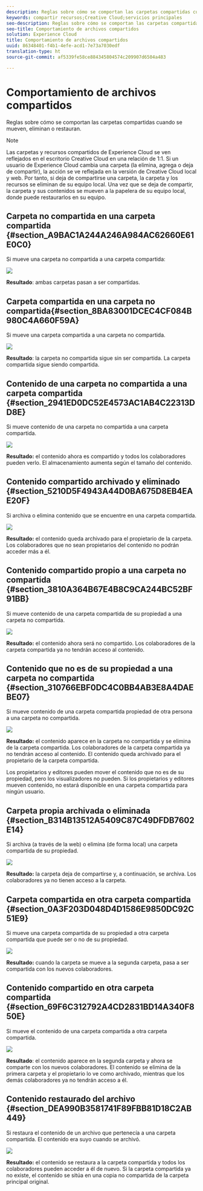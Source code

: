 ```yaml
---
description: Reglas sobre cómo se comportan las carpetas compartidas cuando se mueven, eliminan o restauran.
keywords: compartir recursos;Creative Cloud;servicios principales
seo-description: Reglas sobre cómo se comportan las carpetas compartidas cuando se mueven, eliminan o restauran.
seo-title: Comportamiento de archivos compartidos
solution: Experience Cloud
title: Comportamiento de archivos compartidos
uuid: 86348401-f4b1-4efe-acd1-7e73a7030edf
translation-type: ht
source-git-commit: af5339fe58ce884345804574c209907d6504a483

---
```



# Comportamiento de archivos compartidos

Reglas sobre cómo se comportan las carpetas compartidas cuando se mueven, eliminan o restauran.

>[!NOTE]
>
>Las carpetas y recursos compartidos de Experience Cloud se ven reflejados en el escritorio Creative Cloud en una relación de 1:1. Si un usuario de Experience Cloud cambia una carpeta (la elimina, agrega o deja de compartir), la acción se ve reflejada en la versión de Creative Cloud local y web. Por tanto, si deja de compartirse una carpeta, la carpeta y los recursos se eliminan de su equipo local. Una vez que se deja de compartir, la carpeta y sus contenidos se mueven a la papelera de su equipo local, donde puede restaurarlos en su equipo.

## Carpeta no compartida en una carpeta compartida {#section_A9BAC1A244A246A984AC62660E61E0C0}

Si mueve una carpeta no compartida a una carpeta compartida:

![](assets/01_assets_move.png)

**Resultado**: ambas carpetas pasan a ser compartidas.

## Carpeta compartida en una carpeta no compartida{#section_8BA83001DCEC4CF084B980C4A660F59A}

Si mueve una carpeta compartida a una carpeta no compartida.

![](assets/02_assets_move.png)

**Resultado**: la carpeta no compartida sigue sin ser compartida. La carpeta compartida sigue siendo compartida.

## Contenido de una carpeta no compartida a una carpeta compartida {#section_2941ED0DC52E4573AC1AB4C22313DD8E}

Si mueve contenido de una carpeta no compartida a una carpeta compartida.

![](assets/03_assets_move.png)

**Resultado:** el contenido ahora es compartido y todos los colaboradores pueden verlo. El almacenamiento aumenta según el tamaño del contenido.

## Contenido compartido archivado y eliminado {#section_5210D5F4943A44D0BA675D8EB4EAE20F}

Si archiva o elimina contenido que se encuentre en una carpeta compartida.

![](assets/04_assets_move.png)

**Resultado:** el contenido queda archivado para el propietario de la carpeta. Los colaboradores que no sean propietarios del contenido no podrán acceder más a él.

## Contenido compartido propio a una carpeta no compartida {#section_3810A364B67E4B8C9CA244BC52BF91BB}

Si mueve contenido de una carpeta compartida de su propiedad a una carpeta no compartida.

![](assets/05_assets_move.png)

**Resultado:** el contenido ahora será no compartido. Los colaboradores de la carpeta compartida ya no tendrán acceso al contenido.

## Contenido que no es de su propiedad a una carpeta no compartida {#section_310766EBF0DC4C0BB4AB3E8A4DAEBE07}

Si mueve contenido de una carpeta compartida propiedad de otra persona a una carpeta no compartida.

![](assets/06_assets_move.png)

**Resultado:** el contenido aparece en la carpeta no compartida y se elimina de la carpeta compartida. Los colaboradores de la carpeta compartida ya no tendrán acceso al contenido. El contenido queda archivado para el propietario de la carpeta compartida.

Los propietarios y editores pueden mover el contenido que no es de su propiedad, pero los visualizadores no pueden. Si los propietarios y editores mueven contenido, no estará disponible en una carpeta compartida para ningún usuario.

## Carpeta propia archivada o eliminada {#section_B314B13512A5409C87C49DFDB7602E14}

Si archiva (a través de la web) o elimina (de forma local) una carpeta compartida de su propiedad.

![](assets/07_assets_move.png)

**Resultado:** la carpeta deja de compartirse y, a continuación, se archiva. Los colaboradores ya no tienen acceso a la carpeta.

## Carpeta compartida en otra carpeta compartida {#section_0A3F203D048D4D1586E9850DC92C51E9}

Si mueve una carpeta compartida de su propiedad a otra carpeta compartida que puede ser o no de su propiedad.

![](assets/09_assets_move.png)

**Resultado:** cuando la carpeta se mueve a la segunda carpeta, pasa a ser compartida con los nuevos colaboradores.

## Contenido compartido en otra carpeta compartida {#section_69F6C312792A4CD2831BD14A340F850E}

Si mueve el contenido de una carpeta compartida a otra carpeta compartida.

![](assets/11_assets_move.png)

**Resultado**: el contenido aparece en la segunda carpeta y ahora se comparte con los nuevos colaboradores. El contenido se elimina de la primera carpeta y el propietario lo ve como archivado, mientras que los demás colaboradores ya no tendrán acceso a él.

## Contenido restaurado del archivo {#section_DEA990B3581741F89FBB81D18C2AB449}

Si restaura el contenido de un archivo que pertenecía a una carpeta compartida. El contenido era suyo cuando se archivó.

![](assets/12_assets_move.png)

**Resultado:** el contenido se restaura a la carpeta compartida y todos los colaboradores pueden acceder a él de nuevo. Si la carpeta compartida ya no existe, el contenido se sitúa en una copia no compartida de la carpeta principal original.

